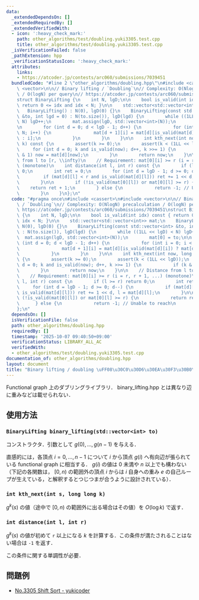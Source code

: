 ```yaml
---
data:
  _extendedDependsOn: []
  _extendedRequiredBy: []
  _extendedVerifiedWith:
  - icon: ':heavy_check_mark:'
    path: other_algorithms/test/doubling.yuki3305.test.cpp
    title: other_algorithms/test/doubling.yuki3305.test.cpp
  _isVerificationFailed: false
  _pathExtension: hpp
  _verificationStatusIcon: ':heavy_check_mark:'
  attributes:
    links:
    - https://atcoder.jp/contests/arc060/submissions/7039451
  bundledCode: "#line 2 \"other_algorithms/doubling.hpp\"\n#include <cassert>\n#include\
    \ <vector>\n\n// Binary lifting / `Doubling`\n// Complexity: O(NlogN) precalculation\
    \ / O(logN) per query\n// https://atcoder.jp/contests/arc060/submissions/7039451\n\
    struct BinaryLifting {\n    int N, lgD;\n\n    bool is_valid(int idx) const {\
    \ return 0 <= idx and idx < N; }\n\n    std::vector<std::vector<int>> mat;\n \
    \   BinaryLifting() : N(0), lgD(0) {}\n    BinaryLifting(const std::vector<int>\
    \ &to, int lgd = 0) : N(to.size()), lgD(lgd) {\n        while ((1LL << lgD) <\
    \ N) lgD++;\n        mat.assign(lgD, std::vector<int>(N));\n        mat[0] = to;\n\
    \n        for (int d = 0; d < lgD - 1; d++) {\n            for (int i = 0; i <\
    \ N; i++) {\n                mat[d + 1][i] = mat[d][is_valid(mat[d][i]) ? mat[d][i]\
    \ : i];\n            }\n        }\n    }\n\n    int kth_next(int now, long long\
    \ k) const {\n        assert(k >= 0);\n        assert(k < (1LL << lgD));\n   \
    \     for (int d = 0; k and is_valid(now); d++, k >>= 1) {\n            if (k\
    \ & 1) now = mat[d][now];\n        }\n        return now;\n    }\n\n    // Distance\
    \ from l to [r, \\infty)\n    // Requirement: mat[0][i] >= r (i = r, r + 1, ...)\
    \ (monotone)\n    int distance(int l, int r) const {\n        if (l >= r) return\
    \ 0;\n        int ret = 0;\n        for (int d = lgD - 1; d >= 0; d--) {\n   \
    \         if (mat[d][l] < r and is_valid(mat[d][l])) ret += 1 << d, l = mat[d][l];\n\
    \        }\n\n        if (!is_valid(mat[0][l]) or mat[0][l] >= r) {\n        \
    \    return ret + 1;\n        } else {\n            return -1; // Unable to reach\n\
    \        }\n    }\n};\n"
  code: "#pragma once\n#include <cassert>\n#include <vector>\n\n// Binary lifting\
    \ / `Doubling`\n// Complexity: O(NlogN) precalculation / O(logN) per query\n//\
    \ https://atcoder.jp/contests/arc060/submissions/7039451\nstruct BinaryLifting\
    \ {\n    int N, lgD;\n\n    bool is_valid(int idx) const { return 0 <= idx and\
    \ idx < N; }\n\n    std::vector<std::vector<int>> mat;\n    BinaryLifting() :\
    \ N(0), lgD(0) {}\n    BinaryLifting(const std::vector<int> &to, int lgd = 0)\
    \ : N(to.size()), lgD(lgd) {\n        while ((1LL << lgD) < N) lgD++;\n      \
    \  mat.assign(lgD, std::vector<int>(N));\n        mat[0] = to;\n\n        for\
    \ (int d = 0; d < lgD - 1; d++) {\n            for (int i = 0; i < N; i++) {\n\
    \                mat[d + 1][i] = mat[d][is_valid(mat[d][i]) ? mat[d][i] : i];\n\
    \            }\n        }\n    }\n\n    int kth_next(int now, long long k) const\
    \ {\n        assert(k >= 0);\n        assert(k < (1LL << lgD));\n        for (int\
    \ d = 0; k and is_valid(now); d++, k >>= 1) {\n            if (k & 1) now = mat[d][now];\n\
    \        }\n        return now;\n    }\n\n    // Distance from l to [r, \\infty)\n\
    \    // Requirement: mat[0][i] >= r (i = r, r + 1, ...) (monotone)\n    int distance(int\
    \ l, int r) const {\n        if (l >= r) return 0;\n        int ret = 0;\n   \
    \     for (int d = lgD - 1; d >= 0; d--) {\n            if (mat[d][l] < r and\
    \ is_valid(mat[d][l])) ret += 1 << d, l = mat[d][l];\n        }\n\n        if\
    \ (!is_valid(mat[0][l]) or mat[0][l] >= r) {\n            return ret + 1;\n  \
    \      } else {\n            return -1; // Unable to reach\n        }\n    }\n\
    };\n"
  dependsOn: []
  isVerificationFile: false
  path: other_algorithms/doubling.hpp
  requiredBy: []
  timestamp: '2025-10-07 09:40:50+09:00'
  verificationStatus: LIBRARY_ALL_AC
  verifiedWith:
  - other_algorithms/test/doubling.yuki3305.test.cpp
documentation_of: other_algorithms/doubling.hpp
layout: document
title: "Binary lifting / doubling \uFF08\u30C0\u30D6\u30EA\u30F3\u30B0\uFF09"
---
```


Functional graph 上のダブリングライブラリ． binary_lifting.hpp とは異なり辺に重みなどは載せられない．

## 使用方法

### `BinaryLifting binary_lifting(std::vector<int> to)`

コンストラクタ．引数として $g(0), \ldots, g(n - 1)$ を与える．

直感的には，各頂点 $i = 0, \ldots, n - 1$ について $i$ から頂点 $g(i)$ へ有向辺が張られている functional graph に相当する． $g(i)$ の値は $0$ 未満や $n$ 以上でも構わない（下記の各関数は， $[0, n)$ の範囲外の頂点 $i$ からは $i$ 自身への重み $e$ の自己ループが生えている，と解釈するとつじつまが合うように設計されている）．

### `int kth_next(int s, long long k)`

$g^k (s)$ の値（途中で $[0, n)$ の範囲外に出る場合はその値）を $O(\log k)$ で返す．

### `int distance(int l, int r)`

$g^k (s)$ の値が初めて `r` 以上になる $k$ を計算する．この条件が満たされることはない場合は `-1` を返す．

この条件に関する単調性が必要．

## 問題例

- [No.3305 Shift Sort - yukicoder](https://yukicoder.me/problems/no/3305)
